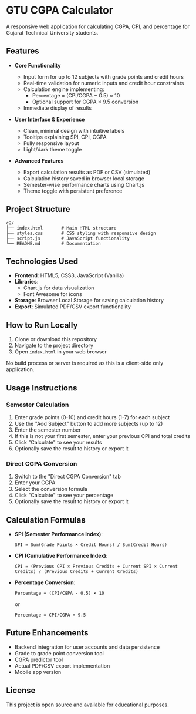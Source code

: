 # GTU CGPA Calculator

A responsive web application for calculating CGPA, CPI, and percentage for Gujarat Technical University students.

## Features

- **Core Functionality**
  - Input form for up to 12 subjects with grade points and credit hours
  - Real-time validation for numeric inputs and credit hour constraints
  - Calculation engine implementing:
    - Percentage = (CPI/CGPA − 0.5) × 10
    - Optional support for CGPA × 9.5 conversion
  - Immediate display of results

- **User Interface & Experience**
  - Clean, minimal design with intuitive labels
  - Tooltips explaining SPI, CPI, CGPA
  - Fully responsive layout
  - Light/dark theme toggle

- **Advanced Features**
  - Export calculation results as PDF or CSV (simulated)
  - Calculation history saved in browser local storage
  - Semester-wise performance charts using Chart.js
  - Theme toggle with persistent preference

## Project Structure

```
c2/
├── index.html       # Main HTML structure
├── styles.css       # CSS styling with responsive design
├── script.js        # JavaScript functionality
└── README.md        # Documentation
```

## Technologies Used

- **Frontend**: HTML5, CSS3, JavaScript (Vanilla)
- **Libraries**: 
  - Chart.js for data visualization
  - Font Awesome for icons
- **Storage**: Browser Local Storage for saving calculation history
- **Export**: Simulated PDF/CSV export functionality

## How to Run Locally

1. Clone or download this repository
2. Navigate to the project directory
3. Open `index.html` in your web browser

No build process or server is required as this is a client-side only application.

## Usage Instructions

### Semester Calculation

1. Enter grade points (0-10) and credit hours (1-7) for each subject
2. Use the "Add Subject" button to add more subjects (up to 12)
3. Enter the semester number
4. If this is not your first semester, enter your previous CPI and total credits
5. Click "Calculate" to see your results
6. Optionally save the result to history or export it

### Direct CGPA Conversion

1. Switch to the "Direct CGPA Conversion" tab
2. Enter your CGPA
3. Select the conversion formula
4. Click "Calculate" to see your percentage
5. Optionally save the result to history or export it

## Calculation Formulas

- **SPI (Semester Performance Index)**:
  ```
  SPI = Sum(Grade Points × Credit Hours) / Sum(Credit Hours)
  ```

- **CPI (Cumulative Performance Index)**:
  ```
  CPI = (Previous CPI × Previous Credits + Current SPI × Current Credits) / (Previous Credits + Current Credits)
  ```

- **Percentage Conversion**:
  ```
  Percentage = (CPI/CGPA - 0.5) × 10
  ```
  or
  ```
  Percentage = CPI/CGPA × 9.5
  ```

## Future Enhancements

- Backend integration for user accounts and data persistence
- Grade to grade point conversion tool
- CGPA predictor tool
- Actual PDF/CSV export implementation
- Mobile app version

## License

This project is open source and available for educational purposes.
